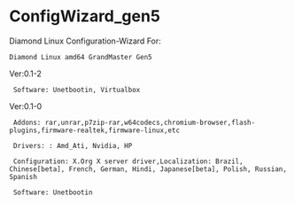 # ConfigWizard_gen5
Diamond Linux Configuration-Wizard
For: 

    Diamond Linux amd64 GrandMaster Gen5


Ver:0.1-2

     Software: Unetbootin, Virtualbox

Ver:0.1-0

     Addons: rar,unrar,p7zip-rar,w64codecs,chromium-browser,flash-plugins,firmware-realtek,firmware-linux,etc
     
     Drivers: : Amd_Ati, Nvidia, HP
     
     Configuration: X.Org X server driver,Localization: Brazil, Chinese[beta], French, German, Hindi, Japanese[beta], Polish, Russian, Spanish

     Software: Unetbootin
